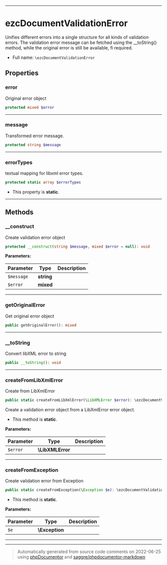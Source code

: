 ***

# ezcDocumentValidationError

Unifies different errors into a single structure for all kinds of validation
errors. The validation error message can be fetched using the __toString()
method, while the original error is still be available, fi required.



* Full name: `\ezcDocumentValidationError`



## Properties


### error

Original error object

```php
protected mixed $error
```






***

### message

Transformed error message.

```php
protected string $message
```






***

### errorTypes

textual mapping for libxml error types.

```php
protected static array $errorTypes
```



* This property is **static**.


***

## Methods


### __construct

Create validation error object

```php
protected __construct(string $message, mixed $error = null): void
```








**Parameters:**

| Parameter | Type | Description |
|-----------|------|-------------|
| `$message` | **string** |  |
| `$error` | **mixed** |  |




***

### getOriginalError

Get original error object

```php
public getOriginalError(): mixed
```











***

### __toString

Convert libXML error to string

```php
public __toString(): void
```











***

### createFromLibXmlError

Create from LibXmlError

```php
public static createFromLibXmlError(\LibXMLError $error): \ezcDocumentValidationError
```

Create a validation error object from a LibXmlError error object.

* This method is **static**.




**Parameters:**

| Parameter | Type | Description |
|-----------|------|-------------|
| `$error` | **\LibXMLError** |  |




***

### createFromException

Create validation error from Exception

```php
public static createFromException(\Exception $e): \ezcDocumentValidationError
```



* This method is **static**.




**Parameters:**

| Parameter | Type | Description |
|-----------|------|-------------|
| `$e` | **\Exception** |  |




***


***
> Automatically generated from source code comments on 2022-06-25 using [phpDocumentor](http://www.phpdoc.org/) and [saggre/phpdocumentor-markdown](https://github.com/Saggre/phpDocumentor-markdown)
